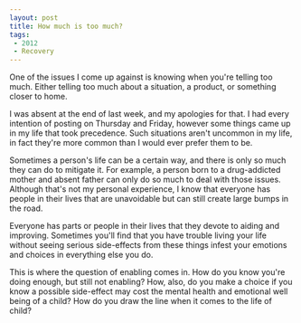```yaml
---
layout: post
title: How much is too much?
tags: 
 - 2012
 - Recovery
---
```


One of the issues I come up against is knowing when you're telling too much.  Either telling too much about a situation, a product, or something closer to home.  

I was absent at the end of last week, and my apologies for that.  I had every intention of posting on Thursday and Friday, however some things came up in my life that took precedence.  Such situations aren't uncommon in my life, in fact they're more common than I would ever prefer them to be.  

Sometimes a person's life can be a certain way, and there is only so much they can do to mitigate it.  For example, a person born to a drug-addicted mother and absent father can only do so much to deal with those issues.  Although that's not my personal experience, I know that everyone has people in their lives that are unavoidable but can still create large bumps in the road.   

Everyone has parts or people in their lives that they devote to aiding and improving.  Sometimes you'll find that you have trouble living your life without seeing serious side-effects from these things infest your emotions and choices in everything else you do.  

This is where the question of enabling comes in.  How do you know you're doing enough, but still not enabling?  How, also, do you make a choice if you know a possible side-effect may cost the mental health and emotional well being of a child?  How do you draw the line when it comes to the life of child?
